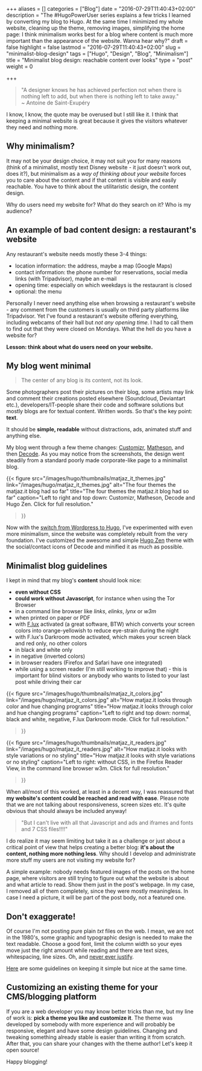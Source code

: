 +++
aliases      = []
categories   = ["Blog"]
date         = "2016-07-29T11:40:43+02:00"
description  = "The #HugoPowerUser series explains a few tricks I learned by converting my blog to Hugo. At the same time I minimized my whole website, cleaning up the theme, removing images, simplifying the home page: I think minimalism works best for a blog where content is much more important than the appearance of the website. Wanna hear why?"
draft        = false
highlight    = false
lastmod      = "2016-07-29T11:40:43+02:00"
slug         = "minimalist-blog-design"
tags         = ["Hugo", "Design", "Blog", "Minimalism"]
title        = "Minimalist blog design: reachable content over looks"
type         = "post"
weight       = 0

+++


> "A designer knows he has achieved perfection not when there is nothing left to
> add, but when there is nothing left to take away."  
> ~ Antoine de Saint-Exupéry

I know, I know, the quote may be overused but I still like it. I think that
keeping a minimal website is great because it gives the visitors whatever they
need and nothing more.


## Why minimalism?

It may not be your design choice, it may not suit you for many reasons (think of
a minimalist, mostly text Disney website - it just doesn't work out, does
it?), but minimalism as a _way of thinking about your website_ forces you to
care about the content and if that content is visible and easily reachable. You
have to think about the utilitaristic design, the content design.

Why do users need my website for? What do they search on it? Who is my audience?


## An example of bad content design: a restaurant's website

Any restaurant's website needs mostly these 3-4 things:

- location information: the address, maybe a map (Google Maps)
- contact information: the phone number for reservations, social media links
  (with Tripadvisor), maybe an e-mail
- opening time: especially on which weekdays is the restaurant is closed
- optional: the menu

Personally I never need anything else when browsing a restaurant's website - any
comment from the customers is usually on third party platforms like
Tripadvisor. Yet I've found a restaurant's website offering everything,
including webcams of their hall but _not any opening time_. I had to call them to
find out that they were closed on Mondays. What the hell do you have a website
for?

**Lesson: think about what do users need on your website.**


## My blog went minimal

> The center of any blog is its content, not its look.

Some photographers post their pictures on their blog, some artists may link and
comment their creations posted elsewhere (Soundcloud, Deviantart etc.),
developers/IT-people share their code and software solutions but mostly blogs
are for textual content. Written words. So that's the key point: **text**.

It should be **simple, readable** without distractions, ads, animated stuff and
anything else.

My blog went through a few theme changes:
[Customizr](https://wordpress.org/themes/customizr/),
[Matheson](https://wordpress.org/themes/matheson/), and then
[Decode](https://wordpress.org/themes/decode/). As you may notice from the
screenshots, the design went steadily from a standard poorly made corporate-like
page to a minimalist blog.

{{< figure 
    src="/images/hugo/thumbnails/matjaz_it_themes.jpg"
    link="/images/hugo/matjaz_it_themes.jpg"
    alt="The four themes the matjaz.it blog had so far"
    title="The four themes the matjaz.it blog had so far"
    caption="Left to right and top down: Customizr, Matheson, Decode and Hugo Zen. Click for full resolution."
>}}

Now with the
[switch from Wordpress to Hugo](/hugo-power-user-reasons-to-choose-hugo/), I've
experimented with even more minimalism, since the website was completely rebuilt
from the very foundation. I've customized the awesome and simple
[Hugo Zen](http://themes.gohugo.io/hugo-zen/) theme with the social/contact
icons of Decode and minified it as much as possible.


## Minimalist blog guidelines

I kept in mind that my blog's **content** should look nice:

- **even without CSS**
- **could work without Javascript**, for instance when using the Tor Browser
- in a command line browser like _links_, _elinks_, _lynx_ or _w3m_
- when printed on paper or PDF
- with [F.lux](https://justgetflux.com/) activated (a great software, BTW) which
  converts your screen colors into orange-yellowish to reduce eye-strain during
  the night
- with F.lux's Darkroom mode activated, which makes your screen black and red
  only, no other colors
- in black and white only
- in negative (inverted colors)
- in browser readers (Firefox and Safari have one integrated)
- while using a screen reader (I'm still working to improve that) - this
  is important for blind visitors or anybody who wants to listed to your last
  post while driving their car

{{< figure 
    src="/images/hugo/thumbnails/matjaz_it_colors.jpg"
    link="/images/hugo/matjaz_it_colors.jpg"
    alt="How matjaz.it looks through color and hue changing programs"
    title="How matjaz.it looks through color and hue changing programs"
    caption="Left to right and top down: normal, black and white, negative, F.lux Darkroom mode. Click for full resolution."
>}}

{{< figure 
    src="/images/hugo/thumbnails/matjaz_it_readers.jpg"
    link="/images/hugo/matjaz_it_readers.jpg"
    alt="How matjaz.it looks with style variations or no styling"
    title="How matjaz.it looks with style variations or no styling"
    caption="Left to right: without CSS, in the Firefox Reader View, in the command line browser w3m. Click for full resolution."
>}}

When all/most of this worked, at least in a decent way, I was reassured that
**my website's content could be reached and read with ease**. Please note that
we are not talking about responsiveness, screen sizes etc. It's quite obvious
that should always be included anyway!

> "But I can't live with all that Javascript and ads and iframes and fonts and 7
> CSS files!!!!"

I do realize it may seem limiting but take it as a challenge or just about a
critical point of view that helps creating a better blog: **it's about the
content, nothing more nothing less**. Why should I develop and administrate more
stuff my users are not visiting my website for?

A simple example: nobody needs featured images of the posts on the home page,
where visitors are still trying to figure out what the website is about and what
article to read. Show them just in the post's webpage. In my case, I removed all
of them completely, since they were mostly meaningless. In case I need a
picture, it will be part of the post body, not a featured one.


## Don't exaggerate!

Of course I'm not posting pure plain _txt_ files on the web. I mean, we are not
in the 1980's, some graphic and typographic design is needed to make the
text readable. Choose a good font, limit the column width so your eyes move just
the right amount while reading and there are text sizes, whitespacing, line
sizes. Oh, and
[never ever justify](http://designforhackers.com/blog/never-justify-type-on-the-web/).

[Here](http://webdesign.tutsplus.com/articles/9-quick-wins-for-halfway-decent-design--cms-19444)
are some guidelines on keeping it simple but nice at the same time.


## Customizing an existing theme for your CMS/blogging platform

If you are a web developer you may know better tricks than me, but my line of
work is: **pick a theme you like and customize it**. The theme was developed by
somebody with more experience and will probably be responsive, elegant and have
some design guidelines. Changing and tweaking something already stable is easier
than writing it from scratch. After that, you can share your changes with the
theme author! Let's keep it open source!

Happy blogging!
